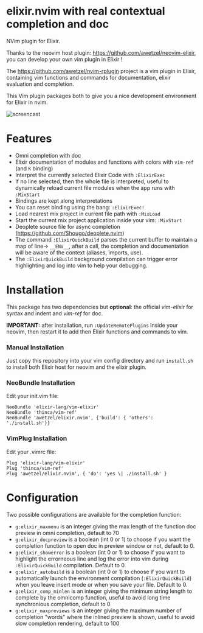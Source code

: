 # elixir.nvim with real contextual completion and doc

NVim plugin for Elixir.

Thanks to the neovim host plugin: https://github.com/awetzel/neovim-elixir,
you can develop your own vim plugin in Elixir !

The https://github.com/awetzel/nvim-rplugin project is a vim plugin in Elixir,
containing vim functions and commands for documentation, elixir evaluation and completion.

This Vim plugin packages both to give you a nice development environment for Elixir in nvim.

![screencast](screencast.gif)

# Features

- Omni completion with doc
- Elixir documentation of modules and functions with colors with `vim-ref` (and `K` binding)
- Interpret the currently selected Elixir Code with `:ElixirExec`
- If no line selected, then the whole file is interpreted, useful to dynamically reload current file modules when the app runs with `:MixStart`
- Bindings are kept along interpretations
- You can reset binding using the bang: `:ElixirExec!`
- Load nearest mix project in current file path with `:MixLoad`
- Start the current mix project application inside your vim: `:MixStart`
- Deoplete source file for async completion (https://github.com/Shougo/deoplete.nvim)
- The command `:ElixirQuickBuild` parses the current buffer to
  maintain a map of line-> `__ENV__`, after a call, the completion and documentation 
  will be aware of the context (aliases, imports, use).
- The `:ElixirQuickBuild` background compilation can trigger error
  highlighting and log into vim to help your debugging.

# Installation

This package has two dependencies but **optional**: the official _vim-elixir_ for
syntax and indent and _vim-ref_ for doc.

**IMPORTANT:** after installation, run `:UpdateRemotePlugins` inside your neovim, then restart
it to add then Elixir functions and commands to vim.

### Manual Installation

Just copy this repository into your vim config directory and run `install.sh`
to install both Elixir host for neovim and the elixir plugin.

### NeoBundle Installation

Edit your init.vim file:
```vim
NeoBundle 'elixir-lang/vim-elixir'
NeoBundle 'thinca/vim-ref'
NeoBundle 'awetzel/elixir.nvim', {'build': { 'others': './install.sh'}}
```

### VimPlug Installation
Edit your .vimrc file:
```vim
Plug 'elixir-lang/vim-elixir'
Plug 'thinca/vim-ref'
Plug 'awetzel/elixir.nvim', { 'do': 'yes \| ./install.sh' }
```

# Configuration

Two possible configurations are available for the completion function:

- `g:elixir_maxmenu` is an integer giving the max length of the function doc
  preview in omni completion, default to 70
- `g:elixir_docpreview` is a boolean (int 0 or 1) to choose if you
  want the completion function to open doc in preview window or not,
  default to 0.
- `g:elixir_showerror` is a boolean (int 0 or 1) to choose if you
  want to highlight the errorneous line and log the error into vim
  during `:ElixirQuickBuild` compilation. Default to 0.
- `g:elixir_autobuild` is a boolean (int 0 or 1) to choose if you
  want to automatically launch the environment compilation (`:ElixirQuickBuild`)
  when you leave insert mode or when you save your file. Default to 0.
- `g:elixir_comp_minlen` is an integer giving the minimum string
  length to complete by the omnicomp function, useful to avoid long
  time synchronious completion, default to 0
- `g:elixir_maxpreviews` is an integer giving the maximum number of
  completion "words" where the inlined preview is shown, useful to
  avoid slow completion rendering, default to 100
